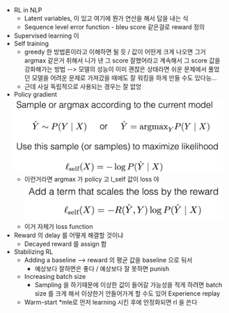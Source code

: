 * RL in NLP
	* Latent variables, 이 있고 여기에 뭔가 연산을 해서 답을 내는 식
	* Sequence level error function - bleu score 같은걸로 reward 정의
* Supervised learning 이 
* Self training
	* greedy 한 방법론이라고 이해하면 될 듯 / 값이 어떤게 크게 나오면 그거 argmax 같은거 취해서 니가 낸 그 score 잘했어라고 계속해서 그 score 값을 강화해가는 방법 --> 모델의 성능이 이미 괜찮은 상태라면 쉬운 문제에서 풀었던 모델을 어려운 문제로 가져갔을 때에도 잘 워킹을 하게 만들 수도 있다능…
	* 근데 사실 독립적으로 사용되는 경우는 잘 없엉
* Policy gradient
	![policy_gradient](images/20180727_1.png "policy_gradient")
	* 이런거라면 argmax 가 policy 고 l_self 값이 loss 야
	![policy_gradient2](images/20180727_2.png "policy_gradient2")
	* 이거 자체가 loss function
* Reward 의 delay 를 어떻게 해결할 것이냐
	* Decayed reward 를 assign 함
* Stabilizing RL
	* Adding a baseline --> reward 의 평균 값을 baseline 으로 둬서 
		* 예상보다 잘하면은 좋다 / 예상보다 잘 못하면 punish
	* Increasing batch size
		* Sampling 을 하기때문에 이상한 값이 들어갈 가능성을 적게 하려면 batch size 를 크게 해서 이상한거 안들어가게 할 수도 있어
		 Experience replay
	* Warm-start
		*mle로 먼저 learning 시킨 후에 안정화되면 rl 을 쓴다